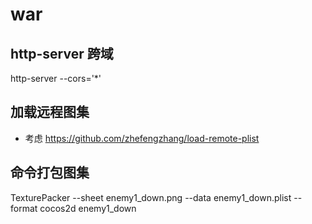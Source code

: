 # war

## http-server 跨域
 http-server --cors='*' 
 
## 加载远程图集
- 考虑 https://github.com/zhefengzhang/load-remote-plist

## 命令打包图集
TexturePacker --sheet enemy1_down.png --data enemy1_down.plist --format cocos2d enemy1_down
